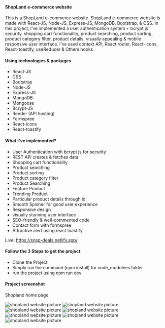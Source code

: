 <h4>ShopLand e-commerce website</h4>
<p>This is a ShopLand e-commerce website. ShopLand e-commerce website is made with React-JS, Node-JS, Express-JS, MongoDB, Bootstrap, & CSS. In this project, I've implemented a user authentication system + bcrypt js security, shopping cart functionality, product searching, product sorting, product category filter, product details, visually appealing & mobile responsive user interface. I've used context API, React router, React-icons, React-toastify, useReducer & Others hooks</p>

<h4>Using technologies & packages</h4>
<ul>
  <li>React-JS</li>
  <li>CSS</li>
  <li>Bootstrap</li>
  <li>Node-JS</li>
  <li>Express-JS</li>
  <li>MongoDB</li>
  <li>Mongoose</li>
  <li>Bcrypt-JS</li>
  <li>Render (API hosting)</li>
  <li>Formspree</li>
  <li>React-icons</li>
  <li>React-toastify</li>
</ul>

<h4>What I've implemented?</h4>
<ul>
  <li>  User Authentication with bcrypt js for security</li>
  <li>REST API creates & fetches data</li>
  <li>Shopping cart functionality</li>
  <li>Product searching</li>
  <li>Product sorting</li>
  <li>Product category filter</li>
  <li>Product Searching</li>
  <li>Feature Product</li>
  <li>Trending Product</li>
  <li>Particular product details through id</li>
  <li>Smooth Spinner for good user experience</li>
  <li>Responsive design</li>
  <li>visually stunning user interface</li>
  <li>SEO-friendly & well-commented code</li>
  <li>Contact form with formspree</li>
  <li>Attractive alert using react toastify</li>
</ul>

Live: https://snap-deals.netlify.app/

<h4>Follow the 3 Steps to get the project</h4>
<ul>
  <li>Clone the Project</li>
  <li>Simply run the command (npm install) for node_modulees folder</li>
  <li> run the project using npm run dev</li>
</ul>

<h4>Project screenshot</h4>
<p>Shopland home page</p>
<img src="https://rimonprogrammer.netlify.app/public/shopland-1.jpg" alt="shopland website picture" >
<img src="https://rimonprogrammer.netlify.app/public/shopland-2.jpg" alt="shopland website picture" >
<img src="https://rimonprogrammer.netlify.app/public/shopland-3.jpg" alt="shopland website picture" >
<img src="https://rimonprogrammer.netlify.app/public/shopland-4.jpg" alt="shopland website picture" >
<img src="https://rimonprogrammer.netlify.app/public/shopland-5.jpg" alt="shopland website picture" >
<img src="https://rimonprogrammer.netlify.app/public/shopland-6.jpg" alt="shopland website picture" >
<img src="https://rimonprogrammer.netlify.app/public/shopland-7.jpg" alt="shopland website picture" >

